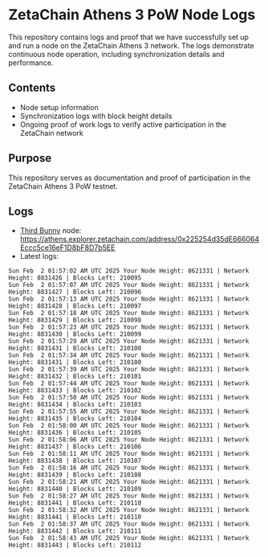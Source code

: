 # ZetaChain Athens 3 PoW Node Logs
This repository contains logs and proof that we have successfully set up and run a node on the ZetaChain Athens 3 network. The logs demonstrate continuous node operation, including synchronization details and performance.

## Contents
- Node setup information
- Synchronization logs with block height details
- Ongoing proof of work logs to verify active participation in the ZetaChain network

## Purpose
This repository serves as documentation and proof of participation in the ZetaChain Athens 3 PoW testnet.

## Logs

- [Third Bunny](https://thirdbunny.xyz/) node: https://athens.explorer.zetachain.com/address/0x225254d35dE666064Eccc5ce16eF1D8bF8D7b5EE
- Latest logs:
```
Sun Feb  2 01:57:02 AM UTC 2025 Your Node Height: 8621331 | Network Height: 8831426 | Blocks Left: 210095
Sun Feb  2 01:57:07 AM UTC 2025 Your Node Height: 8621331 | Network Height: 8831427 | Blocks Left: 210096
Sun Feb  2 01:57:13 AM UTC 2025 Your Node Height: 8621331 | Network Height: 8831428 | Blocks Left: 210097
Sun Feb  2 01:57:18 AM UTC 2025 Your Node Height: 8621331 | Network Height: 8831429 | Blocks Left: 210098
Sun Feb  2 01:57:23 AM UTC 2025 Your Node Height: 8621331 | Network Height: 8831430 | Blocks Left: 210099
Sun Feb  2 01:57:29 AM UTC 2025 Your Node Height: 8621331 | Network Height: 8831431 | Blocks Left: 210100
Sun Feb  2 01:57:34 AM UTC 2025 Your Node Height: 8621331 | Network Height: 8831431 | Blocks Left: 210100
Sun Feb  2 01:57:39 AM UTC 2025 Your Node Height: 8621331 | Network Height: 8831432 | Blocks Left: 210101
Sun Feb  2 01:57:44 AM UTC 2025 Your Node Height: 8621331 | Network Height: 8831433 | Blocks Left: 210102
Sun Feb  2 01:57:50 AM UTC 2025 Your Node Height: 8621331 | Network Height: 8831434 | Blocks Left: 210103
Sun Feb  2 01:57:55 AM UTC 2025 Your Node Height: 8621331 | Network Height: 8831435 | Blocks Left: 210104
Sun Feb  2 01:58:00 AM UTC 2025 Your Node Height: 8621331 | Network Height: 8831436 | Blocks Left: 210105
Sun Feb  2 01:58:06 AM UTC 2025 Your Node Height: 8621331 | Network Height: 8831437 | Blocks Left: 210106
Sun Feb  2 01:58:11 AM UTC 2025 Your Node Height: 8621331 | Network Height: 8831438 | Blocks Left: 210107
Sun Feb  2 01:58:16 AM UTC 2025 Your Node Height: 8621331 | Network Height: 8831439 | Blocks Left: 210108
Sun Feb  2 01:58:21 AM UTC 2025 Your Node Height: 8621331 | Network Height: 8831440 | Blocks Left: 210109
Sun Feb  2 01:58:27 AM UTC 2025 Your Node Height: 8621331 | Network Height: 8831441 | Blocks Left: 210110
Sun Feb  2 01:58:32 AM UTC 2025 Your Node Height: 8621331 | Network Height: 8831441 | Blocks Left: 210110
Sun Feb  2 01:58:37 AM UTC 2025 Your Node Height: 8621331 | Network Height: 8831442 | Blocks Left: 210111
Sun Feb  2 01:58:43 AM UTC 2025 Your Node Height: 8621331 | Network Height: 8831443 | Blocks Left: 210112
```
